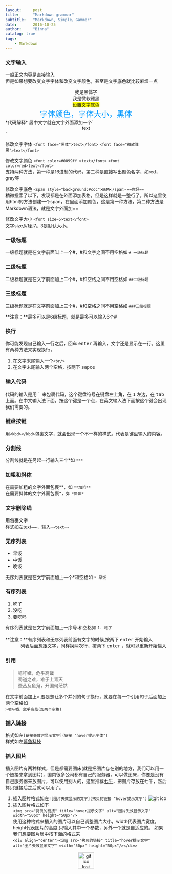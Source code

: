 ```yaml
---
layout:     post
title:      "Markdown grammar"
subtitle:   "Markdown, Simple，Gammer"
date:       2016-10-25
author:     "Binna"
catalog: true
tags:
    - Markdown
---
```


### 文字输入
一般正文内容是直接输入  
但是如果想要改变文字字体和改变文字颜色，甚至是文字底色就比较麻烦一点
<br/>
<div align="center"><font face="黑体">我是黑体字</font></div>
<div align="center"><font face="微软雅黑">我是微软雅黑</font></div>
<div align="center"><span style="background:yellow">设置文字底色</span></div>
<div align="center"><font color=#0099ff size=5 face="黑体">字体颜色，字体大小，黑体</font></div>
*代码解释*  
居中文字就在文字外面添加一个`<div align="center">text</div>`  

修改文字字体 `<font face="黑体">text</font>`    `<font face="微软雅黑">text</font>`   

修改文字颜色 `<font color=#0099ff >text</font>`    `<font color=red>text</font>`  
支持两种方法，第一种是16进制的代码，第二种是直接写出颜色名字，如red，gray等 
  
修改文字底色 `<span style="background:#ccc">底色</span>`    `==你好==`  
稍微搜索了以下，发现都是在外面添加表格，但是这样就是一整行了，所以这里使用html的方法创建一个span，在里面添加颜色，这是第一种方法，第二种方法是Markdown语法，就是文字外面加==  

修改文字大小 `<font size=5>text</font>`  
文字size从1到7。3是默认大小。
 

### 一级标题
一级标题就是在文字前面叫上一个#，#和文字之间不用空格如 `# 一级标题`
### 二级标题
二级标题就是在文字前面加上二个#，#和空格之间不用空格如 `##二级标题`
### 三级标题
三级标题就是在文字前面加上三个#，#和空格之间不用空格如 `###三级标题`

**注意：**最多可以是6级标题，就是最多可以输入6个#
### 换行
你可能发现自己输入一行之后，回车 <kbd>enter</kbd> 再输入，文字还是显示在一行。这里有两种方法来实现换行，

1. 在文字末尾输入一个`<br/>`
2. 在文字末尾输入两个空格，按两下 <kbd>sapce</kbd>  

### 输入代码
代码的输入是用 <kbd>`</kbd> 来包裹代码，这个键盘符号在键盘左上角，在 <kbd>1</kbd> 左边，在 <kbd>tab</kbd> 上面。在中文输入法下面，按这个键是一个点，在英文输入法下面按这个键会出现我们需要的。

### 键盘按键
用`<kbd></kbd>`包裹文字，就会出现一个不一样的样式。代表是键盘输入的内容。

### 分割线
分割线就是在另起一行输入三个*如 `***`

### 加粗和斜体
在需要加粗的文字外面包裹**，如 `**加粗**`  
在需要斜体的文字外面包裹\*，如 `*斜体*`

### 文字删除线
用<kbd>~~</kbd>包裹文字  
样式如左~~text~~，输入`~~text~~`
<br/>

### 无序列表
* 早饭
* 中饭
* 晚饭

无序刘表就是在文字前面加上一个*和空格如 `* 早饭`
### 有序列表
1. 吃了
2. 没吃
3. 要吃吗

有序列表就是在文字前面加上一序号.和空格如 `1. 吃了`  
<br/>
**注意：**有序列表和无序列表前面有文字的时候,按两下 <kbd>enter</kbd> 开始输入  
&nbsp;&nbsp;&nbsp;&nbsp;&nbsp;&nbsp;&nbsp;&nbsp;&nbsp;&nbsp;&nbsp;&nbsp;列表后面想跟文字，同样换两次行，按两下 <kbd>enter</kbd> ，就可以重新开始输入

### 引用  
>噫吁嚱，危乎高哉  
>蜀道之难，难于上青天  
>蚕丛及鱼凫，开国何茫然

在文字前面加上>,要是想让多个并列的句子换行，就要在每一个引用句子后面加上两个空格如  
`>噫吁嚱，危乎高哉(加两个空格)`
### 插入链接
格式如左`[链接失效时显示文字](链接 "hover提示字体")`  
样式如左[慕鱼科技](http://www.muyutech.com "慕鱼")
### 插入图片
插入图片有两种样式，但是都需要图床(就是把图片存在别的地方，我们可以用一个链接来拿到图片)，国内很多公司都有自己的服务器，可以做图床，你要是没有自己服务器来放图片，可以使用别人的，这里推荐[七牛](http://www.qiniu.com/)，把图片存放在七牛，然后拷贝链接后之后就可以用了。

1. 插入图片格式如左`![图片失效显示的文字](拷贝的链接 "hover提示文字")`
 ![git ico](http://of6fmev29.bkt.clouddn.com/git.ico)
2. 插入图片格式如下  
`<img src="拷贝的链接" title="hover提示文字" alt="图片失效显示文字" width="50px" height="50px"/>`  
使用这种格式来插入的图片可以自己调整图片大小，width代表图片宽度，height代表图片的高度,只输入其中一个参数，另外一个就是自适应的。
如果我们想要图片居中按下面的格式来  
`<div align="center"><img src="拷贝的链接" title="hover提示文字" alt="图片失效显示文字" width="50px" height="50px"/></div>`
<div align="center"><img src="http://of6fmev29.bkt.clouddn.com/git.ico" title="git ico" alt="git ico lost" width="50px"/></div>
